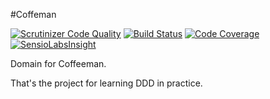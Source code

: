 #Coffeman

[![Scrutinizer Code Quality](https://scrutinizer-ci.com/g/HaKIMus/DomainCoffeman/badges/quality-score.png?b=master)](https://scrutinizer-ci.com/g/HaKIMus/DomainCoffeman/?branch=master)
[![Build Status](https://travis-ci.org/HaKIMus/Coffeeman.svg?branch=master)](https://travis-ci.org/HaKIMus/Coffeeman)
[![Code Coverage](https://scrutinizer-ci.com/g/HaKIMus/DomainCoffeman/badges/coverage.png?b=master)](https://scrutinizer-ci.com/g/HaKIMus/DomainCoffeman/?branch=master)
[![SensioLabsInsight](https://insight.sensiolabs.com/projects/77d30155-03c1-4ef5-b751-b048350a669f/mini.png)](https://insight.sensiolabs.com/projects/77d30155-03c1-4ef5-b751-b048350a669f)

Domain for Coffeeman.

That's the project for learning DDD in practice.
